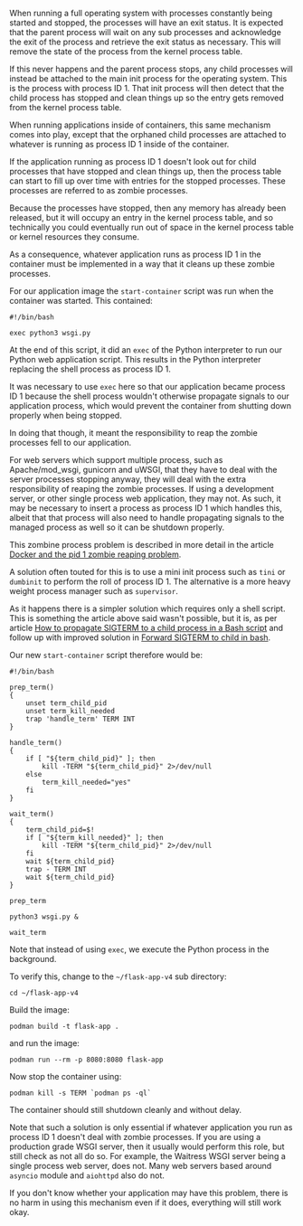 When running a full operating system with processes constantly being started and stopped, the processes will have an exit status. It is expected that the parent process will wait on any sub processes and acknowledge the exit of the process and retrieve the exit status as necessary. This will remove the state of the process from the kernel process table.

If this never happens and the parent process stops, any child processes will instead be attached to the main init process for the operating system. This is the process with process ID 1. That init process will then detect that the child process has stopped and clean things up so the entry gets removed from the kernel process table.

When running applications inside of containers, this same mechanism comes into play, except that the orphaned child processes are attached to whatever is running as process ID 1 inside of the container.

If the application running as process ID 1 doesn't look out for child processes that have stopped and clean things up, then the process table can start to fill up over time with entries for the stopped processes. These processes are referred to as zombie processes.

Because the processes have stopped, then any memory has already been released, but it will occupy an entry in the kernel process table, and so technically you could eventually run out of space in the kernel process table or kernel resources they consume.

As a consequence, whatever application runs as process ID 1 in the container must be implemented in a way that it cleans up these zombie processes.

For our application image the `start-container` script was run when the container was started. This contained:

```
#!/bin/bash

exec python3 wsgi.py
```

At the end of this script, it did an `exec` of the Python interpreter to run our Python web application script. This results in the Python interpreter replacing the shell process as process ID 1.

It was necessary to use `exec` here so that our application became process ID 1 because the shell process wouldn't otherwise propagate signals to our application process, which would prevent the container from shutting down properly when being stopped.

In doing that though, it meant the responsibility to reap the zombie processes fell to our application.

For web servers which support multiple process, such as Apache/mod_wsgi, gunicorn and uWSGI, that they have to deal with the server processes stopping anyway, they will deal with the extra responsibility of reaping the zombie processes. If using a development server, or other single process web application, they may not. As such, it may be necessary to insert a process as process ID 1 which handles this, albeit that that process will also need to handle propagating signals to the managed process as well so it can be shutdown properly.

This zombine process problem is described in more detail in the article [Docker and the pid 1 zombie reaping problem](https://blog.phusion.nl/2015/01/20/docker-and-the-pid-1-zombie-reaping-problem/).

A solution often touted for this is to use a mini init process such as `tini` or `dumbinit` to perform the roll of process ID 1. The alternative is a more heavy weight process manager such as `supervisor`.

As it happens there is a simpler solution which requires only a shell script. This is something the article above said wasn't possible, but it is, as per article [How to propagate SIGTERM to a child process in a Bash script](http://veithen.io/2014/11/16/sigterm-propagation.html) and follow up with improved solution in [Forward SIGTERM to child in bash](https://unix.stackexchange.com/questions/146756/forward-sigterm-to-child-in-bash/444676#444676).

Our new `start-container` script therefore would be:

```
#!/bin/bash

prep_term()
{
    unset term_child_pid
    unset term_kill_needed
    trap 'handle_term' TERM INT
}

handle_term()
{
    if [ "${term_child_pid}" ]; then
        kill -TERM "${term_child_pid}" 2>/dev/null
    else
        term_kill_needed="yes"
    fi
}

wait_term()
{
    term_child_pid=$!
    if [ "${term_kill_needed}" ]; then
        kill -TERM "${term_child_pid}" 2>/dev/null
    fi
    wait ${term_child_pid}
    trap - TERM INT
    wait ${term_child_pid}
}

prep_term

python3 wsgi.py &

wait_term
```

Note that instead of using `exec`, we execute the Python process in the background.

To verify this, change to the `~/flask-app-v4` sub directory:

```execute
cd ~/flask-app-v4
```

Build the image:

```execute
podman build -t flask-app .
```

and run the image:

```execute
podman run --rm -p 8080:8080 flask-app
```

Now stop the container using:

```execute-2
podman kill -s TERM `podman ps -ql`
```

The container should still shutdown cleanly and without delay.

Note that such a solution is only essential if whatever application you run as process ID 1 doesn't deal with zombie processes. If you are using a production grade WSGI server, then it usually would perform this role, but still check as not all do so. For example, the Waitress WSGI server being a single process web server, does not. Many web servers based around `asyncio` module and `aiohttpd` also do not.

If you don't know whether your application may have this problem, there is no harm in using this mechanism even if it does, everything will still work okay.
